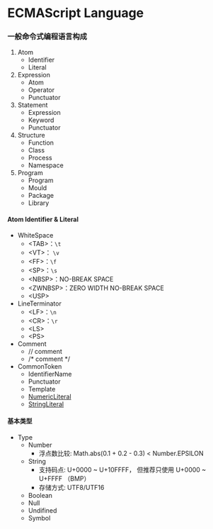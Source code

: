 # ECMAScript Language

### 一般命令式编程语言构成
  1. Atom
     - Identifier
     - Literal
  2. Expression
     - Atom
     - Operator
     - Punctuator
  3. Statement
     - Expression
     - Keyword
     - Punctuator
  4. Structure
     - Function
     - Class
     - Process
     - Namespace
  5. Program
     - Program
     - Mould
     - Package
     - Library

#### Atom Identifier & Literal

  - WhiteSpace
    - \<TAB\>：`\t`
    - \<VT\>： `\v`
    - \<FF\>：`\f` 
    - \<SP\>：`\s`
    - \<NBSP\>：NO-BREAK SPACE
    - \<ZWNBSP\>：ZERO WIDTH NO-BREAK SPACE
    - \<USP\>
  - LineTerminator
    - \<LF\>：`\n`
    - \<CR\>：`\r`
    - \<LS\>
    - \<PS\>
  - Comment
    - // comment
    - /* comment */
  - CommonToken
    - IdentifierName
    - Punctuator
    - Template
    - [NumericLiteral](https://github.com/xzuopydev/Frontend-01-Template/blob/e0166dc161748360de3ba0cab4ead4d0d625f4f3/week02/NumericLiterals.md)
    - [StringLiteral](https://github.com/xzuopydev/Frontend-01-Template/blob/e0166dc161748360de3ba0cab4ead4d0d625f4f3/week02/StringLiterals.md)
#### 基本类型
- Type
  - Number
    - 浮点数比较: Math.abs(0.1 + 0.2 - 0.3) < Number.EPSILON
  - String
    - 支持码点: U+0000 ~ U+10FFFF， 但推荐只使用 U+0000 ~ U+FFFF （BMP）
    - 存储方式: UTF8/UTF16
  - Boolean
  - Null
  - Undifined
  - Symbol